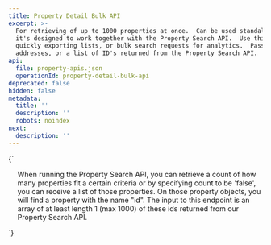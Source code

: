 ```yaml
---
title: Property Detail Bulk API
excerpt: >-
  For retrieving of up to 1000 properties at once.  Can be used standalone, but
  it's designed to work together with the Property Search API.  Use this API for
  quickly exporting lists, or bulk search requests for analytics.  Pass in
  addresses, or a list of ID's returned from the Property Search API.
api:
  file: property-apis.json
  operationId: property-detail-bulk-api
deprecated: false
hidden: false
metadata:
  title: ''
  description: ''
  robots: noindex
next:
  description: ''
---
```

<HTMLBlock>{`
<div>
  <p style="padding-left: 18px">When running the Property Search API, you can retrieve a count of how many properties fit a certain criteria or by specifying count to be 'false', you can receive a list of those properties. On those property objects, you will find a property with the name "id". The input to this endpoint is an array of at least length 1 (max 1000) of these ids returned from our Property Search API.</p>
</div>

<style></style>
`}</HTMLBlock>

<TutorialTile backgroundColor="#579e86" emoji="🏘️" id="6260990d6fc98e0171e0a10c" link="https://beta.realestateapi.com/v1.0/recipes/its-as-easy-as-two-api-calls" slug="its-as-easy-as-two-api-calls" title="It's as Easy as Two API Calls" />
